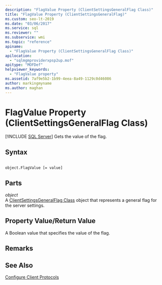 ```yaml
---
description: "FlagValue Property (ClientSettingsGeneralFlag Class)"
title: "FlagValue Property (ClientSettingsGeneralFlag)"
ms.custom: seo-lt-2019
ms.date: "03/06/2017"
ms.service: sql
ms.reviewer: ""
ms.subservice: wmi
ms.topic: "reference"
apiname: 
  - "FlagValue Property (ClientSettingsGeneralFlag Class)"
apilocation: 
  - "sqlmgmproviderxpsp2up.mof"
apitype: "MOFDef"
helpviewer_keywords: 
  - "FlagValue property"
ms.assetid: 7af9e5b2-1b99-4eea-8a49-1129c0d46086
author: markingmyname
ms.author: maghan
---
```

# FlagValue Property (ClientSettingsGeneralFlag Class)
[!INCLUDE [SQL Server](../../../includes/applies-to-version/sqlserver.md)]
  Gets the value of the flag.  
  
## Syntax  
  
```  
  
object.FlagValue [= value]  
```  
  
## Parts  
 *object*  
 A [ClientSettingsGeneralFlag Class](../../../relational-databases/wmi-provider-configuration-classes/clientsettingsgeneralflag-class/clientsettingsgeneralflag-class.md) object that represents a general flag for the server settings.  
  
## Property Value/Return Value  
 A Boolean value that specifies the value of the flag.  
  
## Remarks  
  
## See Also  
 [Configure Client Protocols](../../../database-engine/configure-windows/configure-client-protocols.md)  
  
